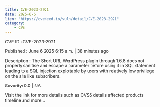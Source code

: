 ```yaml
---
title: CVE-2023-2921
date: 2025-6-6
lien: "https://cvefeed.io/vuln/detail/CVE-2023-2921"
category:
    - CVE
---
```


CVE ID : CVE-2023-2921

Published :  June 6
2025
6:15 a.m. | 38 minutes ago

Description : The Short URL WordPress plugin through 1.6.8 does not properly sanitise and escape a parameter before using it in SQL statement
leading to a SQL injection exploitable by users with relatively low privilege on the site
like subscribers.

Severity: 0.0 | NA

Visit the link for more details
such as CVSS details
affected products
timeline
and more...
